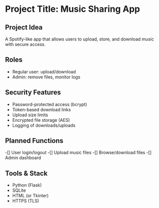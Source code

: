 # Project Title: Music Sharing App

## Project Idea
A Spotify-like app that allows users to upload, store, and download music with secure access.

## Roles
- Regular user: upload/download
- Admin: remove files, monitor logs

## Security Features
- Password-protected access (bcrypt)
- Token-based download links
- Upload size limits
- Encrypted file storage (AES)
- Logging of downloads/uploads

## Planned Functions
-[] User login/logout
-[] Upload music files
-[] Browse/download files
-[] Admin dashboard

## Tools & Stack
- Python (Flask)
- SQLite
- HTML (or Tkinter)
- HTTPS (TLS)
